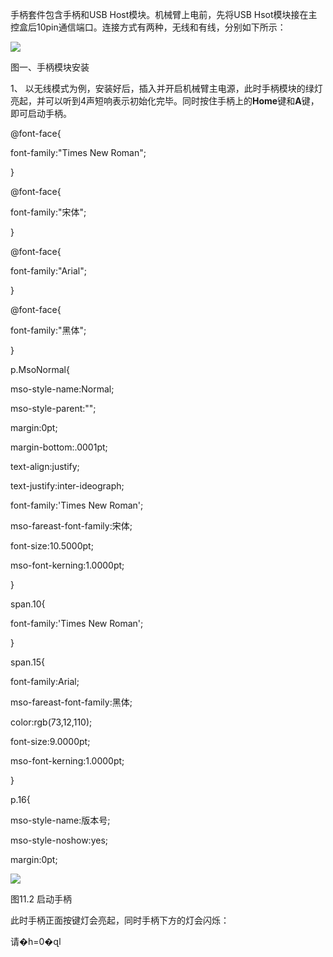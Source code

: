 手柄套件包含手柄和USB Host模块。机械臂上电前，先将USB Hsot模块接在主控盒后10pin通信端口。连接方式有两种，无线和有线，分别如下所示：

![](file:///C:\Users\admin\AppData\Local\Temp\ksohtml\wps9094.tmp.jpg)

图一、手柄模块安装

1、 以无线模式为例，安装好后，插入并开启机械臂主电源，此时手柄模块的绿灯亮起，并可以听到4声短响表示初始化完毕。同时按住手柄上的**Home**键和**A**键，即可启动手柄。

  
@font-face{  
font-family:"Times New Roman";  
}  
  
@font-face{  
font-family:"宋体";  
}  
  
@font-face{  
font-family:"Arial";  
}  
  
@font-face{  
font-family:"黑体";  
}  
  
p.MsoNormal{  
mso-style-name:Normal;  
mso-style-parent:"";  
margin:0pt;  
margin-bottom:.0001pt;  
text-align:justify;  
text-justify:inter-ideograph;  
font-family:'Times New Roman';  
mso-fareast-font-family:宋体;  
font-size:10.5000pt;  
mso-font-kerning:1.0000pt;  
}  
  
span.10{  
font-family:'Times New Roman';  
}  
  
span.15{  
font-family:Arial;  
mso-fareast-font-family:黑体;  
color:rgb\(73,12,110\);  
font-size:9.0000pt;  
mso-font-kerning:1.0000pt;  
}  
  
p.16{  
mso-style-name:版本号;  
mso-style-noshow:yes;  
margin:0pt;  


![](file:///C:\Users\admin\AppData\Local\Temp\ksohtml\wps3FC4.tmp.jpg)

图11.2 启动手柄

此时手柄正面按键灯会亮起，同时手柄下方的灯会闪烁：

请�h=0�զl

